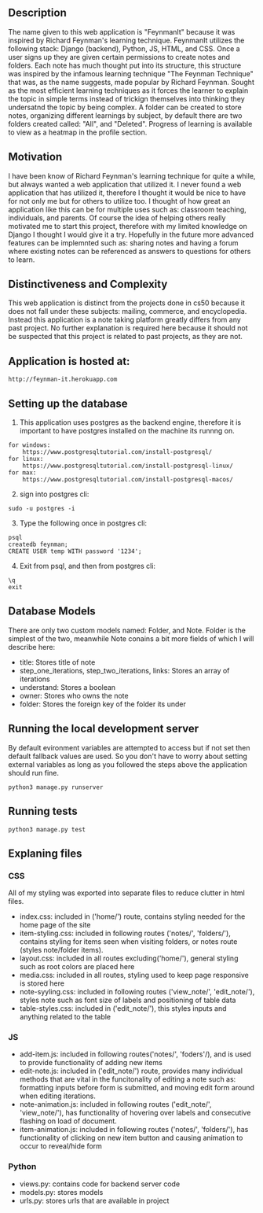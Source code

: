 ## Description
The name given to this web application is "FeynmanIt" because it was inspired by Richard Feynman's learning technique. FeynmanIt utilizes the following stack: Django (backend), Python, JS, HTML, and CSS. Once a user signs up they are given certain permissions to create notes and folders. Each note has much thought put into its structure, this structure was inspired by the infamous learning technique "The Feynman Technique" that was, as the name suggests, made popular by Richard Feynman. Sought as the most efficient learning techniques as it forces the learner to explain the topic in simple terms instead of trickign themselves into thinking they undersatnd the topic by being complex. A folder can be created to store notes, organizing different learnings by subject, by default there are two folders created called: "All", and "Deleted". Progress of learning is available to view as a heatmap in the profile section. 

## Motivation
I have been know of Richard Feynman's learning technique for quite a while, but always wanted a web application that utilized it. I never found a web application that has utilized it, therefore I thought it would be nice to have for not only me but for others to utilize too. I thought of how great an application like this can be for multiple uses such as: classroom teaching, individuals, and parents. Of course the idea of helping others really motivated me to start this project, therefore with my limited knowledge on Django I thought I would give it a try. Hopefully in the future more advanced features can be implemnted such as: sharing notes and having a forum where existing notes can be referenced as answers to questions for others to learn.

## Distinctiveness and Complexity 
This web application is distinct from the projects done in cs50 because it does not fall under these subjects: mailing, commerce, and encyclopedia. Instead this application is a note taking platform greatly differs from any past project. No further explanation is required here because it should not be suspected that this project is related to past projects, as they are not. 

## Application is hosted at:
```
http://feynman-it.herokuapp.com
```

## Setting up the database
1. This application uses postgres as the backend engine, therefore it is important to have postgres installed on the machine its runnng on.
```
for windows: 
    https://www.postgresqltutorial.com/install-postgresql/
for linux: 
    https://www.postgresqltutorial.com/install-postgresql-linux/
for max: 
    https://www.postgresqltutorial.com/install-postgresql-macos/
```
2. sign into postgres cli:
```
sudo -u postgres -i
```
3. Type the following once in postgres cli:
```
psql
createdb feynman;
CREATE USER temp WITH password '1234';
``` 
4. Exit from psql, and then from postgres cli:
```
\q
exit
```

## Database Models
There are only two custom models named: Folder, and Note. Folder is the simplest of the two, meanwhile Note conains a bit more fields of which I will describe here:
- title: Stores title of note
- step_one_iterations, step_two_iterations, links: Stores an array of iterations
- understand: Stores a boolean
- owner: Stores who owns the note
- folder: Stores the foreign key of the folder its under 

## Running the local development server
By default evironment variables are attempted to access but if not set then default fallback values are used. So you don't have to worry about setting external variables as long as you followed the steps above the application should run fine.
```
python3 manage.py runserver
```

## Running tests
```
python3 manage.py test
```

## Explaning files
### CSS
All of my styling was exported into separate files to reduce clutter in html files. 
- index.css: included in ('home/') route, contains styling needed for the home page of the site 
- item-styling.css: included in following routes ('notes/', 'folders/'), contains styling for items seen when visiting folders, or notes route (styles note/folder items).
- layout.css: included in all routes excluding('home/'), general styling such as root colors are placed here
- media.css: included in all routes, styling used to keep page responsive is stored here
- note-syyling.css: included in following routes ('view_note/', 'edit_note/'), styles note such as font size of labels and positioning of table data
- table-styles.css: included in ('edit_note/'), this styles inputs and anything related to the table
### JS
- add-item.js: included in following routes('notes/', 'foders'/), and is used to provide functionality of adding new items
- edit-note.js: included in ('edit_note/') route, provides many individual methods that are vital in the funcitonality of editing a note such as: formatting inputs before form is submitted, and moving edit form around when editing iterations.
- note-animation.js: included in following routes ('edit_note/', 'view_note/'), has functionality of hovering over labels and consecutive flashing on load of document.
- item-animation.js: included in following routes ('notes/', 'folders/'), has functionality of clicking on new item button and causing animation to occur to reveal/hide form
### Python
- views.py: contains code for backend server code
- models.py: stores models
- urls.py: stores urls that are available in project

